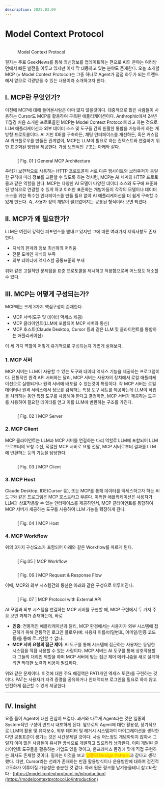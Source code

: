 ```yaml
---
description: 2025.03.09
---
```


# Model Context Protocol

<figure><img src="../.gitbook/assets/image (3).png" alt=""><figcaption><p>Model Context Protocol</p></figcaption></figure>

필자는 주로 GeekNews를 통해 최신정보를 업데이트하는 편으로 AI의 분야는 여러방면에서 빠른 발전을 이루고 있지만 이제 막 태동하고 있는 분야도 존재한다. 오늘 소개할 MCP (= Model Context Protocol)는 그중 하나로 Agent가 점점 화두가 되는 트렌드에서 앞으로 각광받을 수 있는 내용이라 소개하고자 한다.&#x20;

## Ⅰ. MCP란 무엇인가?

이전에 MCP에 대해 들어본사람은 아마 많지 않을것이다. 대중적으로 많은 사람들이 사용하는 Cursor도 MCP를 활용하여 구축된 애플리케이션이다. Anthrophic에서 24년 11월경 처음 소개한 프로토콜인 MCP는 Model Context Protocol이라고 하는 것으로 LLM 애플리케이션과 외부 데이터 소스 및 도구들 간의 원활한 통합을 가능하게 하는 개방형 프로토콜이다. AI 기반 IDE를 구축하든, 채팅 인터페이스를 개선하든, 혹은 커스텀 AI 워크플로우를 만들든 관계없이, MCP는 LLM이 필요로 하는 컨텍스트와 연결하기 위한 표준화된 방법을 제공한다. 가장 보편적인 구조는 아래와 같다.

<figure><img src="../.gitbook/assets/image (12).png" alt=""><figcaption><p>[ Fig. 01 ] General MCP Architecture</p></figcaption></figure>

우리가 보편적으로 사용하는 HTTP 프로토콜이 서로 다른 웹사이트와 브라우저가 동일한 규칙에 따라 정보를 교환할 수 있도록 하는 것처럼, MCP는 AI 세계의 HTTP 프로토콜과 같은 역할을 한다. MCP는 다양한 AI 모델이 다양한 데이터 소스와 도구에 표준화된 방식으로 연결할 수 있게 하고 이러한 표준화는 개발자들이 각각의 모델이나 데이터 소스를 위한 특수한 인터페이스를 만들 필요 없이 AI 애플리케이션을 더 쉽게 구축할 수 있게 만든다. 즉, 사용자 정의 개발이 필요없어지는 공통된 형식이라 보면 되겠다.

## Ⅱ. MCP가 왜 필요한가?

LLM은 여전히 강력한 퍼포먼스를 뽐내고 있지만 그에 따른 여러가지 제약사항도 존재한다.

* 지식의 한계와 정보 최신화의 어려움
* 전문 도메인 지식의 부족
* 외부 데이터에 액세스할 공통표준의 부재

위와 같은 고질적인 문제점을 표준 프로토콜을 제시하고 적용함으로써 어느정도 해소할 수 있다.

## Ⅲ. MCP는 어떻게 구성되는가?

MCP에는 크게 3가지 핵심구성이 존재한다.

* MCP 서버(도구 및 데이터 액세스 제공)
* MCP 클라이언트(LLM에 포함되어 MCP 서버와 통신)
* MCP 호스트(Claude Desktop, Cursor 등과 같은 LLM 및 클라이언트를 통합하는 애플리케이션)&#x20;

이 세 가지 역할이 어떻게 유기적으로 구성되는지 가볍게  살펴보자.&#x20;

### 1. MCP 서버

MCP 서버는 LLM이 사용할 수 있는 도구와 데이터 액세스 기능을 제공하는 프로그램이다. 전통적인 원격 API 서버와는 달리, MCP 서버는 사용자의 장치에서 로컬 애플리케이션으로 실행되거나 원격 서버에 배포될 수 있는것이 특징이다. 각 MCP 서버는 로컬 데이터나 원격 서비스에서 정보를 검색하는 특정 도구 세트를 제공하는데 LLM이 작업을 처리하는 동안 특정 도구를 사용해야 한다고 결정하면, MCP 서버가 제공하는 도구를 사용하여 필요한 데이터를 얻고 이를 LLM에 반환하는 구조를 가진다.

<figure><img src="../.gitbook/assets/image (4).png" alt=""><figcaption><p>[ Fig. 02 ] MCP Server</p></figcaption></figure>

### 2. MCP Client

MCP 클라이언트는 LLM과 MCP 서버를 연결하는 다리 역할로 LLM에 포함되어 LLM으로부터의 요청 수신, 적절한 MCP 서버로 요청 전달, MCP 서버로부터 결과를 LLM에 반환하는 등의 기능을 담당한다.

<figure><img src="../.gitbook/assets/image (5).png" alt=""><figcaption><p>[ Fig. 03 ] MCP Client </p></figcaption></figure>

### 3. MCP Host

Claude Desktop, IDE(Cursor 등), 또는 MCP를 통해 데이터를 액세스하고자 하는 AI 도구와 같은 프로그램은 MCP 호스트라고 부른다. 이러한 애플리케이션은 사용자가 LLM과 상호작용할 수 있는 인터페이스를 제공하면서, MCP 클라이언트를 통합하여 MCP 서버가 제공하는 도구를 사용하여 LLM 기능을 확장하게 된다.

<figure><img src="../.gitbook/assets/image (6).png" alt=""><figcaption><p>[ Fig. 04 ] MCP Host</p></figcaption></figure>

### 4. MCP Workflow

위의 3가지 구성요소가 포함되어 아래와 같은 Workflow를 따르게 된다.

<figure><img src="../.gitbook/assets/image (8).png" alt=""><figcaption><p>[ Fig.05 ] MCP Workflow</p></figcaption></figure>

<figure><img src="../.gitbook/assets/image (10).png" alt=""><figcaption><p>[ Fig. 06 ] MCP Request &#x26; Response Flow</p></figcaption></figure>

이때, MCP와 외부 시스템간의 통신은 아래와 같은 구성으로 이루어진다.

<figure><img src="../.gitbook/assets/image (11).png" alt=""><figcaption><p>[ Fig. 07 ] MCP Protocol with External API</p></figcaption></figure>

AI 모델과 외부 시스템을 연결하는 MCP 서버를 구현할 때, MCP 구현에서 두 가지 주요 보안 과제가 존재하는데, 바로

* **인증**: 전통적인 애플리케이션과 달리, MCP 환경에서는 사용자가 외부 시스템에 접근하기 위해 전통적인 로그인 플로우(예: 사용자 이름/비밀번호, 이메일/인증 코드 등)를 통해 로그인할 수 없다.
* **MCP 서버 요청의 접근 제어**: AI 도구를 통해 시스템에 접근하는 사용자는 동일한 시스템을 직접 사용할 수 있는 사람이다. MCP 서버는 AI 도구를 통해 상호작용할 때 그들의 대리인 역할을 하며 MCP 서버에 맞는 접근 제어 메커니즘을 새로 설계하려면 막대한 노력과 비용이 필요하다.

위와 같은 문제이다. 이것에 대한 주요 해결책은 PAT(개인 엑세스 토큰)를 구현하는 것이다. PAT는 사용자가 자격 증명을 공유하거나 인터랙티브 로그인을 필요로 하지 않고 안전하게 접근할 수 있게 제공한다.

***

## Ⅳ. Insight

요즘 들어 Agent에 대한 관심이 뜨겁다. 과거와 다르게 Agent라는 것은 일종의 System적인 구성이 반드시 내포하게 된다. 앞으로의 Agent에 대한 활용성, 장기적으로 LLM의 활용 및 유지보수, 외부 데이터 및 레거시 시스템과의 마이그레이션을 생각한다면 공통표준이 생기는 것은 시간문제일 것이다. 사실 어느정도 개념화되지 않아서 그렇지 이미 많은 사람들이 유사한 방식으로 개발하고 있으리라 생각한다. 이미 개발된 클라이언트 도구들을 활용하는 기업도 있을 것이고, 온프레미스 환경에 맞게 직접 구현하는 회사도 존재할 것이다. 필자는 이것을 보고 <mark style="color:orange;">**일종의 Design Pattern**</mark>과 같다고 생각했다. 다만, Cursor라는 선례가 존재하는 만큼 활용방식이나 운용방안에 대하여 점진적 고도화가 이루어질 가능성은 충분한 것 같다. 아래 원문 링크를 남겨놓을테니 참고바란다 : [https://modelcontextprotocol.io/introduction](https://modelcontextprotocol.io/introduction)

